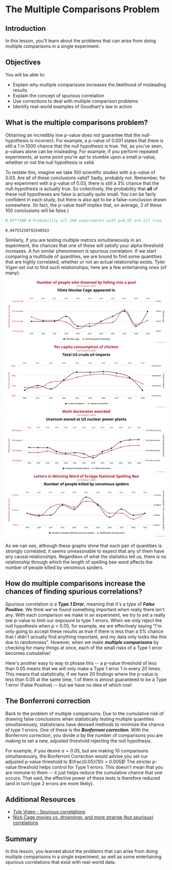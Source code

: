 
# The Multiple Comparisons Problem

## Introduction

In this lesson, you'll learn about the problems that can arise from doing multiple comparisons in a single experiment.

## Objectives

You will be able to:

- Explain why multiple comparisons increases the likelihood of misleading results 
- Explain the concept of spurious correlation 
- Use corrections to deal with multiple comparison problems 
- Identify real-world examples of Goodhart's law in action 


## What is the multiple comparisons problem?

Obtaining an incredibly low p-value does not guarantee that the null-hypothesis is incorrect. For example, a p-value of 0.001 states that there is still a 1 in 1000 chance that the null hypothesis is true. Yet, as you've seen, p-values alone can be misleading. For example, if you perform repeated experiments, at some point you're apt to stumble upon a small p-value, whether or not the null hypothesis is valid.

To restate this, imagine we take 100 scientific studies with a p-value of 0.03. Are all of these conclusions valid? Sadly, probably not. Remember, for any experiment with a p-value of 0.03, there is still a 3% chance that the null-hypothesis is actually true. So collectively, the probability that **all** of these null hypotheses are false is actually quite small. You can be fairly confident in each study, but there is also apt to be a false-conclusion drawn somewhere. (In fact, the p-value itself implies that, on average, 3 of these 100 conclusions will be false.)


```python
0.97**100 # Probability all 100 experiments with p=0.03 are all true 
```




    0.04755250792540563



Similarly, if you are testing multiple metrics simultaneously in an experiment, the chances that one of these will satisfy your alpha threshold increases. A fun similar phenomenon is spurious correlation. If we start comparing a multitude of quantities, we are bound to find some quantities that are highly correlated, whether or not an actual relationship exists. Tyler Vigen set out to find such relationships; here are a few entertaining ones (of many):  

<img src="images/nicolas_cage_vs_drowning.svg">
<img src="images/chicken_vs_oil.svg">
<img src="images/math_phds_vs_uranium.svg">
<img src="images/spelling_vs_spiders.svg">



As we can see, although these graphs show that each pair of quantities is strongly correlated, it seems unreasonable to expect that any of them have any causal relationships. Regardless of what the statistics tell us, there is no relationship through which the length of spelling bee word affects the number of people killed by venomous spiders.


## How do multiple comparisons increase the chances of finding spurious correlations?

Spurious correlation is a **_Type 1 Error_**, meaning that it's a type of **_False Positive_**. We think we've found something important when really there isn't any.  With each comparison we make in an experiment, we try to set a really low p-value to limit our exposure to type 1 errors.  When we only reject the null hypothesis when p < 0.05, for example, we are effectively saying "I'm only going to accept these results as true if there is less than a 5% chance that I didn't actually find anything important, and my data only looks like this due to randomness".  However, when we make **_multiple comparisons_** by checking for many things at once, each of the small risks of a Type 1 error becomes cumulative! 

Here's another easy to way to phrase this -- a p-value threshold of less than 0.05 means that we will only make a Type 1 error 1 in every 20 times. This means that statistically, if we have 20 findings where the p-value is less than 0.05 at the same time, 1 of them is almost guaranteed to be a Type 1 error (False Positive) -- but we have no idea of which one!

## The Bonferroni correction

Back to the problem of multiple comparisons. Due to the cumulative risk of drawing false conclusions when statistically testing multiple quantities simultaneously, statisticians have devised methods to minimize the chance of type 1 errors. One of these is the **_Bonferroni correction_**.  With the Bonferroni correction, you divide $\alpha$ by the number of comparisons you are making to set a new, adjusted threshold rejecting the null hypothesis.

For example, if you desire $\alpha = 0.05$, but are making 10 comparisons simultaneously, the Bonferroni Correction would advise you set our adjusted p-value threshold to $\frac{0.05}{10} = 0.005$!  The stricter p-value threshold helps control for Type 1 errors.  This doesn't mean that you are immune to them -- it just helps reduce the cumulative chance that one occurs. That said, the effective power of these tests is therefore reduced (and in turn type 2 errors are more likely).

## Additional Resources

* [Tyle Vigen - Spurious correlations](http://tylervigen.com/spurious-correlations)
* [Nick Cage movies vs. drownings, and more strange (but spurious) correlations](https://www.nationalgeographic.com/science/phenomena/2015/09/11/nick-cage-movies-vs-drownings-and-more-strange-but-spurious-correlations/)

## Summary

In this lesson, you learned about the problems that can arise from doing multiple comparisons in a single experiment, as well as some entertaining spurious correlations that exist with real-world data.
